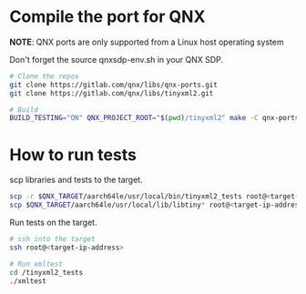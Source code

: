 # Compile the port for QNX

**NOTE**: QNX ports are only supported from a Linux host operating system

Don't forget the source qnxsdp-env.sh in your QNX SDP.

```bash
# Clone the repos
git clone https://gitlab.com/qnx/libs/qnx-ports.git
git clone https://gitlab.com/qnx/libs/tinyxml2.git

# Build
BUILD_TESTING="ON" QNX_PROJECT_ROOT="$(pwd)/tinyxml2" make -C qnx-ports/tinyxml2 install -j4
```

# How to run tests

scp libraries and tests to the target.
```bash
scp -r $QNX_TARGET/aarch64le/usr/local/bin/tinyxml2_tests root@<target-ip-address>:/
scp $QNX_TARGET/aarch64le/usr/local/lib/libtiny* root@<target-ip-address>:/usr/lib
```

Run tests on the target.
```bash
# ssh into the target
ssh root@<target-ip-address>

# Run xmltest
cd /tinyxml2_tests
./xmltest
```
